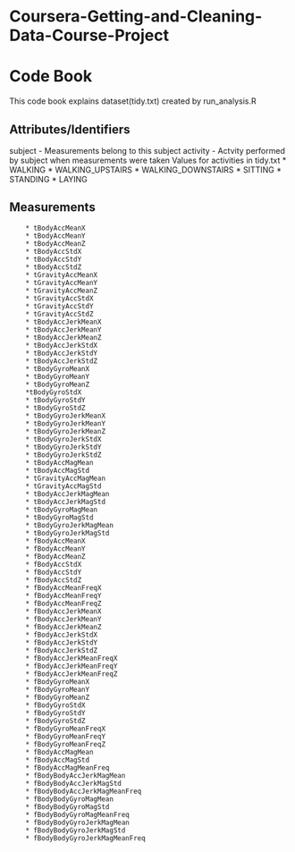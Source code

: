 # Coursera-Getting-and-Cleaning-Data-Course-Project
# Code Book
This code book explains dataset(tidy.txt) created by run_analysis.R

## Attributes/Identifiers
subject - Measurements belong to this subject
activity - Actvity performed by subject when measurements were taken
			Values for activities in tidy.txt
				* WALKING
				* WALKING_UPSTAIRS
				* WALKING_DOWNSTAIRS
				* SITTING
				* STANDING
				* LAYING



## Measurements
		* tBodyAccMeanX
		* tBodyAccMeanY
		* tBodyAccMeanZ
		* tBodyAccStdX
		* tBodyAccStdY
		* tBodyAccStdZ
		* tGravityAccMeanX
		* tGravityAccMeanY
		* tGravityAccMeanZ
		* tGravityAccStdX
		* tGravityAccStdY
		* tGravityAccStdZ
		* tBodyAccJerkMeanX
		* tBodyAccJerkMeanY
		* tBodyAccJerkMeanZ
		* tBodyAccJerkStdX
		* tBodyAccJerkStdY
		* tBodyAccJerkStdZ
		* tBodyGyroMeanX
		* tBodyGyroMeanY
		* tBodyGyroMeanZ
		*tBodyGyroStdX
		* tBodyGyroStdY
		* tBodyGyroStdZ
		* tBodyGyroJerkMeanX
		* tBodyGyroJerkMeanY
		* tBodyGyroJerkMeanZ
		* tBodyGyroJerkStdX
		* tBodyGyroJerkStdY
		* tBodyGyroJerkStdZ
		* tBodyAccMagMean
		* tBodyAccMagStd
		* tGravityAccMagMean
		* tGravityAccMagStd
		* tBodyAccJerkMagMean
		* tBodyAccJerkMagStd
		* tBodyGyroMagMean
		* tBodyGyroMagStd
		* tBodyGyroJerkMagMean
		* tBodyGyroJerkMagStd
		* fBodyAccMeanX
		* fBodyAccMeanY
		* fBodyAccMeanZ
		* fBodyAccStdX
		* fBodyAccStdY
		* fBodyAccStdZ
		* fBodyAccMeanFreqX
		* fBodyAccMeanFreqY
		* fBodyAccMeanFreqZ
		* fBodyAccJerkMeanX
		* fBodyAccJerkMeanY
		* fBodyAccJerkMeanZ
		* fBodyAccJerkStdX
		* fBodyAccJerkStdY
		* fBodyAccJerkStdZ
		* fBodyAccJerkMeanFreqX
		* fBodyAccJerkMeanFreqY
		* fBodyAccJerkMeanFreqZ
		* fBodyGyroMeanX
		* fBodyGyroMeanY
		* fBodyGyroMeanZ
		* fBodyGyroStdX
		* fBodyGyroStdY
		* fBodyGyroStdZ
		* fBodyGyroMeanFreqX
		* fBodyGyroMeanFreqY
		* fBodyGyroMeanFreqZ
		* fBodyAccMagMean
		* fBodyAccMagStd
		* fBodyAccMagMeanFreq
		* fBodyBodyAccJerkMagMean
		* fBodyBodyAccJerkMagStd
		* fBodyBodyAccJerkMagMeanFreq
		* fBodyBodyGyroMagMean
		* fBodyBodyGyroMagStd
		* fBodyBodyGyroMagMeanFreq
		* fBodyBodyGyroJerkMagMean
		* fBodyBodyGyroJerkMagStd
		* fBodyBodyGyroJerkMagMeanFreq
		
		
